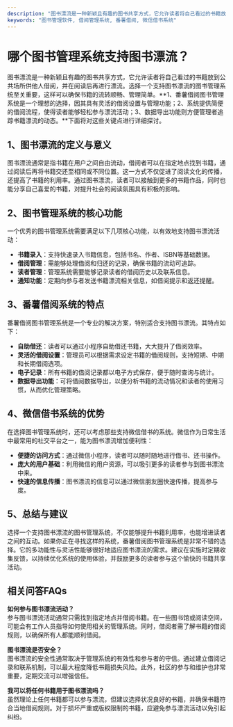 ```yaml
---
description: "图书漂流是一种新颖且有趣的图书共享方式，它允许读者将自己看过的书籍放到公共场所供他人借阅，并在阅读后再进行漂流。选择一个支持图书漂流的图书管理系统至关重要，这样可以确保书籍的流转顺畅、管理简单。**1、番薯借阅图书管理系统是一个理想的选择，因其具有灵活的借阅设置与管理功能；2、系统提供简便的借阅流程，使得读者能够轻松参与漂流活动；3、数据导出功能则方便管理者追踪书籍漂流的动态。**下面将对这些关键点进行详细探讨。"
keywords: "图书管理软件, 借阅管理系统, 番薯借阅, 微信借书系统"
---
```

# 哪个图书管理系统支持图书漂流？

图书漂流是一种新颖且有趣的图书共享方式，它允许读者将自己看过的书籍放到公共场所供他人借阅，并在阅读后再进行漂流。选择一个支持图书漂流的图书管理系统至关重要，这样可以确保书籍的流转顺畅、管理简单。**1、番薯借阅图书管理系统是一个理想的选择，因其具有灵活的借阅设置与管理功能；2、系统提供简便的借阅流程，使得读者能够轻松参与漂流活动；3、数据导出功能则方便管理者追踪书籍漂流的动态。**下面将对这些关键点进行详细探讨。

## 1、图书漂流的定义与意义

图书漂流通常是指书籍在用户之间自由流动，借阅者可以在指定地点找到书籍，通过阅读后再将书籍交还至相同或不同位置。这一方式不仅促进了阅读文化的传播，还提高了书籍的利用率。通过图书漂流，读者可以接触到更多的书籍作品，同时也能分享自己喜爱的书籍，对提升社会的阅读氛围具有积极的影响。

## 2、图书管理系统的核心功能

一个优秀的图书管理系统需要满足以下几项核心功能，以有效地支持图书漂流活动：

- **书籍录入**：支持快速录入书籍信息，包括书名、作者、ISBN等基础数据。
- **借阅管理**：需能够处理借阅和归还的记录，确保书籍的流动可追踪。
- **读者管理**：管理系统需要能够记录读者的借阅历史以及联系信息。
- **通知功能**：定期向参与者发送书籍漂流相关信息，如借阅提示和返还提醒。

## 3、番薯借阅系统的特点

番薯借阅图书管理系统是一个专业的解决方案，特别适合支持图书漂流。其特点如下：

- **自助借还**：读者可以通过小程序自助借还书籍，大大提升了借阅效率。
- **灵活的借阅设置**：管理员可以根据需求设定书籍的借阅规则，支持短期、中期和长期借阅选项。
- **电子记录**：所有书籍的借阅记录都以电子方式保存，便于随时查询与统计。
- **数据导出功能**：可将借阅数据导出，以便分析书籍的流动情况和读者的使用习惯，从而优化管理策略。

## 4、微信借书系统的优势

在选择图书管理系统时，还可以考虑那些支持微信借书的系统。微信作为日常生活中最常用的社交平台之一，能为图书漂流增加便利性：

- **便捷的访问方式**：通过微信小程序，读者可以随时随地进行借书、还书操作。
- **庞大的用户基础**：利用微信的用户资源，可以吸引更多的读者参与到图书漂流中来。
- **快速的信息传播**：图书漂流的信息可以通过微信朋友圈快速传播，提高参与度。

## 5、总结与建议

选择一个支持图书漂流的图书管理系统，不仅能够提升书籍利用率，也能增进读者之间的互动。如果你正在寻找这样的系统，番薯借阅图书管理系统是非常不错的选择。它的多功能性与灵活性能够很好地适应图书漂流的需求。建议在实施时定期收集反馈，以持续优化系统的使用体验，并鼓励更多的读者参与这个愉快的书籍共享活动。

## 相关问答FAQs

**如何参与图书漂流活动？**  
参与图书漂流活动通常只需找到指定地点并借阅书籍。在一些图书馆或阅读空间，可能会有工作人员指导如何使用相关的管理系统。同时，借阅者需了解书籍的借阅规则，以确保所有人都能顺利借阅。

**图书漂流是否安全？**  
图书漂流的安全性通常取决于管理系统的有效性和参与者的守信。通过建立借阅记录和联系机制，可以最大程度降低书籍损失风险。此外，社区的参与和维护也非常重要，定期交流可以增强信任。

**我可以将任何书籍用于图书漂流吗？**  
虽然理论上任何书籍都可以参与漂流，但建议选择状况良好的书籍，并确保书籍符合当地借阅规则。对于损坏严重或版权限制的书籍，应避免参与漂流活动以免引起纠纷。
